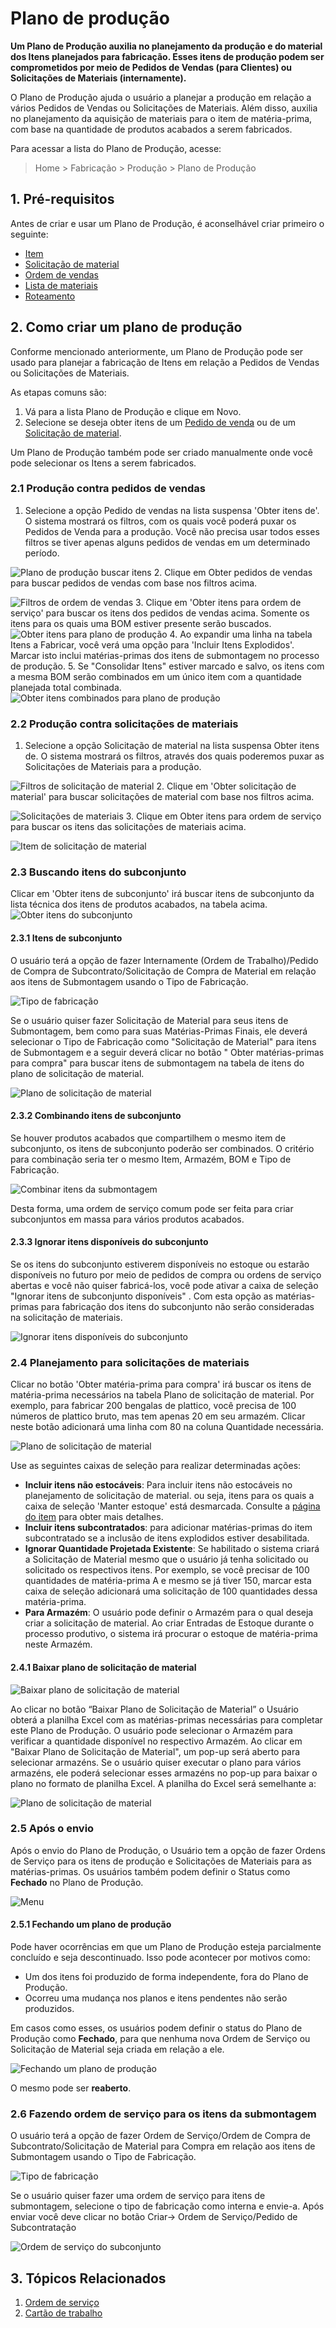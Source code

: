 # Plano de produção



**Um Plano de Produção auxilia no planejamento da produção e do material dos Itens planejados para fabricação. Esses itens de produção podem ser comprometidos por meio de Pedidos de Vendas (para Clientes) ou Solicitações de Materiais (internamente).**


O Plano de Produção ajuda o usuário a planejar a produção em relação a vários Pedidos de Vendas ou Solicitações de Materiais. Além disso, auxilia no planejamento da aquisição de materiais para o item de matéria-prima, com base na quantidade de produtos acabados a serem fabricados.


Para acessar a lista do Plano de Produção, acesse:


> Home > Fabricação > Produção > Plano de Produção


## 1. Pré-requisitos


Antes de criar e usar um Plano de Produção, é aconselhável criar primeiro o seguinte:


* [Item](/docs/pt/stock/item)
* [Solicitação de material](/docs/pt/stock/material-request)
* [Ordem de vendas](/docs/pt/selling/sales-order)
* [Lista de materiais](/docs/pt/manufacturing/bill-of-materials)
* [Roteamento](/docs/pt/manufacturing/routing)


## 2. Como criar um plano de produção


Conforme mencionado anteriormente, um Plano de Produção pode ser usado para planejar a fabricação de Itens em relação a Pedidos de Vendas ou Solicitações de Materiais.


As etapas comuns são:


1. Vá para a lista Plano de Produção e clique em Novo.
2. Selecione se deseja obter itens de um [Pedido de venda](/docs/pt/selling/sales-order) ou de um [Solicitação de material](/docs/pt/stock/material-request).


Um Plano de Produção também pode ser criado manualmente onde você pode selecionar os Itens a serem fabricados.


### 2.1 Produção contra pedidos de vendas


1. Selecione a opção Pedido de vendas na lista suspensa 'Obter itens de'. O sistema mostrará os filtros, com os quais você poderá puxar os Pedidos de Venda para a produção. Você não precisa usar todos esses filtros se tiver apenas alguns pedidos de vendas em um determinado período.


![Plano de produção buscar itens](/files/pp_fetch_from.png)
2. Clique em Obter pedidos de vendas para buscar pedidos de vendas com base nos filtros acima.


![Filtros de ordem de vendas](/files/sales_order_filter.png)
3. Clique em 'Obter itens para ordem de serviço' para buscar os itens dos pedidos de vendas acima. Somente os itens para os quais uma BOM estiver presente serão buscados.
![Obter itens para plano de produção](/files/get_items_wo.png)
4. Ao expandir uma linha na tabela Itens a Fabricar, você verá uma opção para 'Incluir Itens Explodidos'. Marcar isto inclui matérias-primas dos itens de submontagem no processo de produção.
5. Se "Consolidar Itens" estiver marcado e salvo, os itens com a mesma BOM serão combinados em um único item com a quantidade planejada total combinada.
![Obter itens combinados para plano de produção](/files/get_items_combined_wo.png)


### 2.2 Produção contra solicitações de materiais


1. Selecione a opção Solicitação de material na lista suspensa Obter itens de. O sistema mostrará os filtros, através dos quais poderemos puxar as Solicitações de Materiais para a produção.


![Filtros de solicitação de material](/files/material_request_filter.png)
2. Clique em 'Obter solicitação de material' para buscar solicitações de material com base nos filtros acima.


![Solicitações de materiais](/files/material_requests.png)
3. Clique em Obter itens para ordem de serviço para buscar os itens das solicitações de materiais acima.


![Item de solicitação de material](/files/material_request_items.png)


### 2.3 Buscando itens do subconjunto


Clicar em 'Obter itens de subconjunto' irá buscar itens de subconjunto da lista técnica dos itens de produtos acabados, na tabela acima.
![Obter itens do subconjunto](/files/get-subassembly-items.png)


#### 2.3.1 Itens de subconjunto


O usuário terá a opção de fazer Internamente (Ordem de Trabalho)/Pedido de Compra de Subcontrato/Solicitação de Compra de Material em relação aos itens de Submontagem usando o Tipo de Fabricação. 


![Tipo de fabricação](/private/files/production_plan_sub_assembly.png)


Se o usuário quiser fazer Solicitação de Material para seus itens de Submontagem, bem como para suas Matérias-Primas Finais, ele deverá selecionar o Tipo de Fabricação como "Solicitação de Material" para itens de Submontagem e a seguir deverá clicar no botão " Obter matérias-primas para compra" para buscar itens de submontagem na tabela de itens do plano de solicitação de material.


![Plano de solicitação de material](/private/files/production_plan_material_request_items.png)


#### 2.3.2 Combinando itens de subconjunto


Se houver produtos acabados que compartilhem o mesmo item de subconjunto, os itens de subconjunto poderão ser combinados.
O critério para combinação seria ter o mesmo Item, Armazém, BOM e Tipo de Fabricação.


![Combinar itens da submontagem](/files/consolidate-subassembly-items.png)


Desta forma, uma ordem de serviço comum pode ser feita para criar subconjuntos em massa para vários produtos acabados.


#### 2.3.3 Ignorar itens disponíveis do subconjunto


Se os itens do subconjunto estiverem disponíveis no estoque ou estarão disponíveis no futuro por meio de pedidos de compra ou ordens de serviço abertas e você não quiser fabricá-los, você pode ativar a caixa de seleção "Ignorar itens de subconjunto disponíveis" . Com esta opção as matérias-primas para fabricação dos itens do subconjunto não serão consideradas na solicitação de materiais. 


![Ignorar itens disponíveis do subconjunto](/private/files/skip_available_sub_assembly_items.png)


### 2.4 Planejamento para solicitações de materiais


Clicar no botão 'Obter matéria-prima para compra' irá buscar os itens de matéria-prima necessários na tabela Plano de solicitação de material. Por exemplo, para fabricar 200 bengalas de plattico, você precisa de 100 números de plattico bruto, mas tem apenas 20 em seu armazém. Clicar neste botão adicionará uma linha com 80 na coluna Quantidade necessária.


![Plano de solicitação de material](/private/files/fetch_materials_for_material_request_purchase.png)


Use as seguintes caixas de seleção para realizar determinadas ações:


* **Incluir itens não estocáveis**: Para incluir itens não estocáveis ​​no planejamento de solicitação de material. ou seja, itens para os quais a caixa de seleção 'Manter estoque' está desmarcada. Consulte a [página do item](/docs/pt/stock/item#12-options-when-creating-an-item) para obter mais detalhes.
* **Incluir itens subcontratados**: para adicionar matérias-primas do item subcontratado se a inclusão de itens explodidos estiver desabilitada.
* **Ignorar Quantidade Projetada Existente**: Se habilitado o sistema criará a Solicitação de Material mesmo que o usuário já tenha solicitado ou solicitado os respectivos itens. Por exemplo, se você precisar de 100 quantidades de matéria-prima A e mesmo se já tiver 150, marcar esta caixa de seleção adicionará uma solicitação de 100 quantidades dessa matéria-prima.
* **Para Armazém**: O usuário pode definir o Armazém para o qual deseja criar a solicitação de material. Ao criar Entradas de Estoque durante o processo produtivo, o sistema irá procurar o estoque de matéria-prima neste Armazém.


#### 2.4.1 Baixar plano de solicitação de material


![Baixar plano de solicitação de material](/private/files/download_material_request_plan.png)


Ao clicar no botão “Baixar Plano de Solicitação de Material” o Usuário obterá a planilha Excel com as matérias-primas necessárias para completar este Plano de Produção. O usuário pode selecionar o Armazém para verificar a quantidade disponível no respectivo Armazém. Ao clicar em "Baixar Plano de Solicitação de Material", um pop-up será aberto para selecionar armazéns. Se o usuário quiser executar o plano para vários armazéns, ele poderá selecionar esses armazéns no pop-up para baixar o plano no formato de planilha Excel. A planilha do Excel será semelhante a:


![Plano de solicitação de material](/files/material_request_excel.png)


### 2.5 Após o envio


Após o envio do Plano de Produção, o Usuário tem a opção de fazer Ordens de Serviço para os itens de produção e Solicitações de Materiais para as matérias-primas. Os usuários também podem definir o Status como **Fechado** no Plano de Produção.


![Menu](/private/files/menu_options_for_production_plan.png)


#### 2.5.1 Fechando um plano de produção


Pode haver ocorrências em que um Plano de Produção esteja parcialmente concluído e seja descontinuado. Isso pode acontecer por motivos como:


* Um dos itens foi produzido de forma independente, fora do Plano de Produção.
* Ocorreu uma mudança nos planos e itens pendentes não serão produzidos.


Em casos como esses, os usuários podem definir o status do Plano de Produção como **Fechado**, para que nenhuma nova Ordem de Serviço ou Solicitação de Material seja criada em relação a ele.


![Fechando um plano de produção](/files/production_plan_status.gif)


O mesmo pode ser **reaberto**.


### 2.6 Fazendo ordem de serviço para os itens da submontagem


O usuário terá a opção de fazer Ordem de Serviço/Ordem de Compra de Subcontrato/Solicitação de Material para Compra em relação aos itens de Submontagem usando o Tipo de Fabricação. 


![Tipo de fabricação](/private/files/production_plan_sub_assembly.png)


Se o usuário quiser fazer uma ordem de serviço para itens de submontagem, selecione o tipo de fabricação como interna e envie-a. Após enviar você deve clicar no botão Criar-> Ordem de Serviço/Pedido de Subcontratação


![Ordem de serviço do subconjunto](/private/files/make_wo_for_sub_assembly_items.png)


## 3. Tópicos Relacionados


1. [Ordem de serviço](/docs/pt/manufacturing/work-order)
2. [Cartão de trabalho](/docs/pt/manufacturing/job-card)



